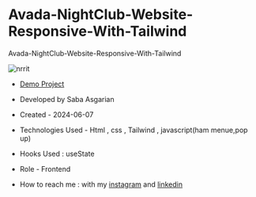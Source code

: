 # Avada-NightClub-Website-Responsive-With-Tailwind


Avada-NightClub-Website-Responsive-With-Tailwind







![nrrit](https://github.com/SabaAsgarian/Avada-NightClub-Website-Responsive-With-Tailwind/assets/166124662/69d598a3-748c-4c2f-9c5c-4aa401088f3d)










- [Demo Project](https://sabaasgarian.github.io/Avada-NightClub-Website-Responsive-With-Tailwind/)

- Developed by Saba Asgarian

- Created - 2024-06-07

- Technologies Used - Html , css , Tailwind , javascript(ham menue,pop up)

- Hooks Used : useState 

- Role - Frontend

- How to reach me : with my [instagram](https://www.instagram.com/saba_asgarian_web?igsh=M2Z2dTU3cHFmeW1o&utm_source=qr) and [linkedin](https://www.linkedin.com/in/saba-asgarian-69161088?utm_source=share&utm_campaign=share_via&utm_content=profile&utm_medium=ios_app) 

